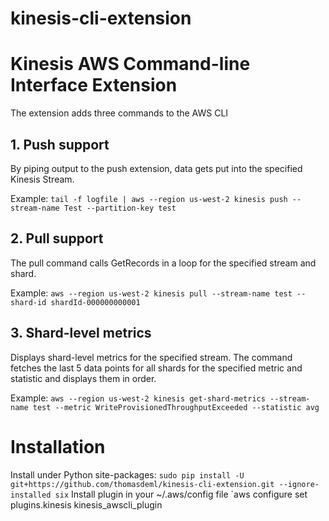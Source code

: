 kinesis-cli-extension
=====================

# Kinesis AWS Command-line Interface Extension
The extension adds three commands to the AWS CLI
## 1. Push support 
   By piping output to the push extension, data gets put into the specified Kinesis Stream. 

   Example: `tail -f logfile | aws --region us-west-2 kinesis push --stream-name Test --partition-key test`
## 2. Pull support
   The pull command calls GetRecords in a loop for the specified stream and shard.

   Example: `aws --region us-west-2 kinesis pull --stream-name test --shard-id shardId-000000000001`
## 3. Shard-level metrics 
   Displays shard-level metrics for the specified stream. The command fetches the last 5 data points for all shards for the specified metric and statistic and displays them in order.

   Example: `aws --region us-west-2 kinesis get-shard-metrics --stream-name test --metric WriteProvisionedThroughputExceeded --statistic avg`

# Installation
Install under Python site-packages:
`sudo pip install -U git+https://github.com/thomasdeml/kinesis-cli-extension.git --ignore-installed six`
Install plugin in your ~/.aws/config file
`aws configure set plugins.kinesis kinesis_awscli_plugin

 
